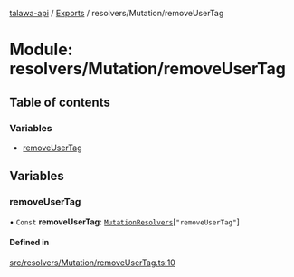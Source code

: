 [talawa-api](../README.md) / [Exports](../modules.md) / resolvers/Mutation/removeUserTag

# Module: resolvers/Mutation/removeUserTag

## Table of contents

### Variables

- [removeUserTag](resolvers_Mutation_removeUserTag.md#removeusertag)

## Variables

### removeUserTag

• `Const` **removeUserTag**: [`MutationResolvers`](types_generatedGraphQLTypes.md#mutationresolvers)[``"removeUserTag"``]

#### Defined in

[src/resolvers/Mutation/removeUserTag.ts:10](https://github.com/PalisadoesFoundation/talawa-api/blob/fcc2f8f/src/resolvers/Mutation/removeUserTag.ts#L10)
